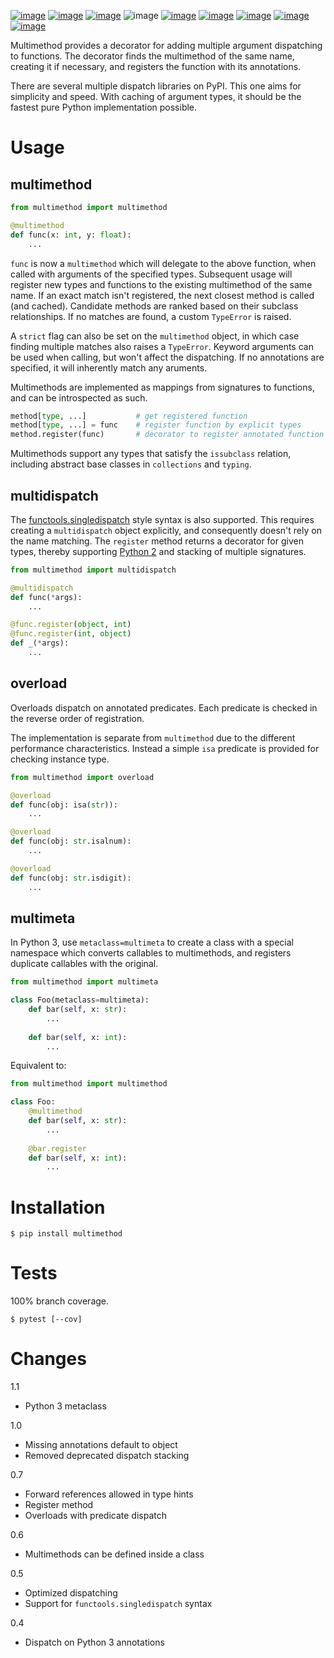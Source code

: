 [![image](https://img.shields.io/pypi/v/multimethod.svg)](https://pypi.org/project/multimethod/)
[![image](https://img.shields.io/pypi/pyversions/multimethod.svg)](https://python3statement.org)
[![image](https://pepy.tech/badge/multimethod)](https://pepy.tech/project/multimethod)
![image](https://img.shields.io/pypi/status/multimethod.svg)
[![image](https://img.shields.io/travis/coady/multimethod.svg)](https://travis-ci.org/coady/multimethod)
[![image](https://img.shields.io/codecov/c/github/coady/multimethod.svg)](https://codecov.io/github/coady/multimethod)
[![image](https://readthedocs.org/projects/multimethod/badge)](https://multimethod.readthedocs.io)
[![image](https://requires.io/github/coady/multimethod/requirements.svg)](https://requires.io/github/coady/multimethod/requirements/)
[![image](https://api.codeclimate.com/v1/badges/5a3ddcd54e550eee27f9/maintainability)](https://codeclimate.com/github/coady/multimethod/maintainability)

Multimethod provides a decorator for adding multiple argument dispatching to functions.
The decorator finds the multimethod of the same name, creating it if necessary,
and registers the function with its annotations.

There are several multiple dispatch libraries on PyPI.
This one aims for simplicity and speed. With caching of argument types,
it should be the fastest pure Python implementation possible.

# Usage
## multimethod
```python
from multimethod import multimethod

@multimethod
def func(x: int, y: float):
    ...
```

`func` is now a `multimethod` which will delegate to the above function,
when called with arguments of the specified types.
Subsequent usage will register new types and functions to the existing multimethod of the same name.
If an exact match isn't registered, the next closest method is called (and cached).
Candidate methods are ranked based on their subclass relationships.
If no matches are found, a custom `TypeError` is raised.

A `strict` flag can also be set on the `multimethod` object,
in which case finding multiple matches also raises a `TypeError`.
Keyword arguments can be used when calling, but won't affect the dispatching.
If no annotations are specified, it will inherently match any aruments.

Multimethods are implemented as mappings from signatures to functions,
and can be introspected as such.

```python
method[type, ...]           # get registered function
method[type, ...] = func    # register function by explicit types
method.register(func)       # decorator to register annotated function (with any __name__)
```

Multimethods support any types that satisfy the `issubclass` relation,
including abstract base classes in `collections` and `typing`.

## multidispatch
The [functools.singledispatch](https://docs.python.org/3/library/functools.html#functools.singledispatch)
style syntax is also supported. This requires creating a `multidispatch` object explicitly,
and consequently doesn't rely on the name matching.
The `register` method returns a decorator for given types,
thereby supporting [Python 2](https://python3statement.org) and stacking of multiple signatures.

```python
from multimethod import multidispatch

@multidispatch
def func(*args):
    ...

@func.register(object, int)
@func.register(int, object)
def _(*args):
    ...
```

## overload
Overloads dispatch on annotated predicates.
Each predicate is checked in the reverse order of registration.

The implementation is separate from `multimethod` due to the different performance characteristics.
Instead a simple `isa` predicate is provided for checking instance type.

```python
from multimethod import overload

@overload
def func(obj: isa(str)):
    ...

@overload
def func(obj: str.isalnum):
    ...

@overload
def func(obj: str.isdigit):
    ...
```

## multimeta

In Python 3, use `metaclass=multimeta` to create a class with a special namespace which converts callables to multimethods, and registers duplicate callables with the original.

```python
from multimethod import multimeta

class Foo(metaclass=multimeta):
    def bar(self, x: str):
        ...
        
    def bar(self, x: int):
        ...
```

Equivalent to:

```python
from multimethod import multimethod

class Foo:
    @multimethod
    def bar(self, x: str):
        ...
        
    @bar.register
    def bar(self, x: int):
        ...
```

# Installation

    $ pip install multimethod

# Tests
100% branch coverage.

    $ pytest [--cov]

# Changes
1.1
* Python 3 metaclass

1.0
* Missing annotations default to object
* Removed deprecated dispatch stacking

0.7
* Forward references allowed in type hints
* Register method
* Overloads with predicate dispatch

0.6
* Multimethods can be defined inside a class

0.5
* Optimized dispatching
* Support for `functools.singledispatch` syntax

0.4
* Dispatch on Python 3 annotations
